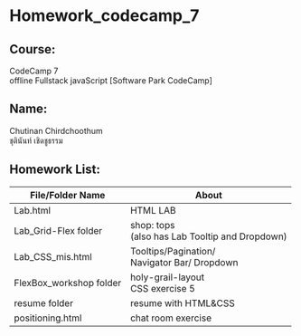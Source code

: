 # Homework_codecamp_7

## Course:
CodeCamp 7<br>
offline Fullstack javaScript [Software Park CodeCamp]
## Name:
Chutinan Chirdchoothum<br>
ชุตินันท์ เชิดชูธรรม

## **Homework List:**
| File/Folder Name | About |
|----------------|----------------|
| Lab.html | HTML LAB |
| Lab_Grid-Flex folder | shop: tops<br>(also has Lab Tooltip and Dropdown)  |
|Lab_CSS_mis.html|Tooltips/Pagination/<br>Navigator Bar/ Dropdown|
|FlexBox_workshop folder| holy-grail-layout<br>CSS exercise 5 |
|resume folder| resume with HTML&CSS|
|positioning.html|chat room exercise|